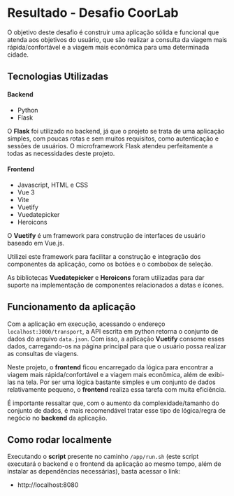 # Resultado - Desafio CoorLab

O objetivo deste desafio é construir uma aplicação sólida e funcional que atenda aos objetivos do usuário, que são realizar a consulta da viagem mais rápida/confortável e a viagem mais econômica para uma determinada cidade. 

## Tecnologias Utilizadas

#### Backend

- Python
- Flask 

O <Strong>Flask</Strong> foi utilizado no backend, já que o projeto se trata de uma aplicação simples, com poucas rotas e sem muitos requisitos, como autenticação e sessões de usuários. O microframework Flask atendeu perfeitamente a todas as necessidades deste projeto.

#### Frontend

- Javascript, HTML e CSS
- Vue 3
- Vite
- Vuetify
- Vuedatepicker
- Heroicons

O <Strong>Vuetify</Strong> é um framework para construção de interfaces de usuário baseado em Vue.js.

Utilizei este framework para facilitar a construção e integração dos componentes da aplicação, como os botões e o combobox de seleção.

As bibliotecas <Strong>Vuedatepicker</Strong> e <Strong>Heroicons</Strong> foram utilizadas para dar suporte na implementação de componentes relacionados a datas e ícones.

## Funcionamento da aplicação

Com a aplicação em execução, acessando o endereço `localhost:3000/transport`, a API escrita em python retorna o conjunto de dados do arquivo `data.json`.
Com isso, a aplicação <Strong>Vuetify</Strong> consome esses dados, carregando-os na página principal para que o usuário possa realizar as consultas de viagens.

Neste projeto, o <Strong>frontend</Strong> ficou encarregado da lógica para encontrar a viagem mais rápida/confortável e a viagem mais econômica, além de exibi-las na tela. Por ser uma lógica bastante simples e um conjunto de dados relativamente pequeno, o <Strong>frontend</Strong> realiza essa tarefa com muita eficiência.

É importante ressaltar que, com o aumento da complexidade/tamanho do conjunto de dados, é mais recomendável tratar esse tipo de lógica/regra de negócio no <Strong>backend</Strong> da aplicação.

## Como rodar localmente

Executando o <Strong>script</Strong> presente no caminho `/app/run.sh` (este script executará o backend e o frontend da aplicação ao mesmo tempo, além de instalar as dependências necessárias), basta acessar o link:

- http://localhost:8080





